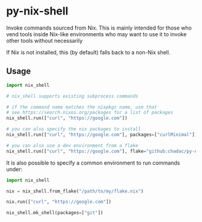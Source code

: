 # py-nix-shell

Invoke commands sourced from Nix. This is mainly intended for those
who vend tools inside Nix-like environments who may want to use it to
invoke other tools without necessarily

If Nix is not installed, this (by default) falls back to a non-Nix
shell.

## Usage

```python
import nix_shell

# nix_shell supports existing subprocess commands

# if the command name matches the nixpkgs name, use that
# see https://search.nixos.org/packages for a list of packages
nix_shell.run(["curl", "https://google.com"])

# you can also specify the nix packages to install
nix_shell.run(["curl", "https://google.com"], packages=["curlMinimal"])

# you can also use a dev environment from a flake
nix_shell.run(["curl", "https://google.com"], flake="github:chadac/py-nix-shell#sample-curl-env")
```

It is also possible to specify a common environment to run commands under:

```python
import nix_shell

nix = nix_shell.from_flake("/path/to/my/flake.nix")

nix.run(["curl", "https://google.com"])
```

```python
nix_shell.mk_shell(packages=["git"])
```
